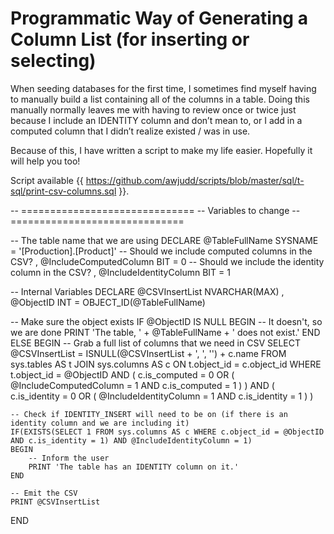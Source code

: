 Programmatic Way of Generating a Column List (for inserting or selecting)
===========

When seeding databases for the first time, I sometimes find myself having to manually build a list containing all of the columns in a table.  Doing this manually normally leaves me with having to review once or twice just because I include an IDENTITY column and don’t mean to, or I add in a computed column that I didn’t realize existed / was in use.

Because of this, I have written a script to make my life easier.  Hopefully it will help you too!

Script available {{ https://github.com/awjudd/scripts/blob/master/sql/t-sql/print-csv-columns.sql }}.

-- ==============================
--  Variables to change
-- ==============================

-- The table name that we are using
DECLARE @TableFullName SYSNAME = '[Production].[Product]'
        -- Should we include computed columns in the CSV?
        , @IncludeComputedColumn BIT = 0
        -- Should we include the identity column in the CSV?
        , @IncludeIdentityColumn BIT = 1

-- Internal Variables
DECLARE @CSVInsertList NVARCHAR(MAX)
        , @ObjectID INT = OBJECT_ID(@TableFullName)

-- Make sure the object exists
IF @ObjectID IS NULL
BEGIN
    -- It doesn't, so we are done
    PRINT 'The table, ' + @TableFullName + ' does not exist.'
END
ELSE
BEGIN
    -- Grab a full list of columns that we need in CSV
    SELECT @CSVInsertList = ISNULL(@CSVInsertList + ', ', '') + c.name
    FROM sys.tables AS t
    JOIN sys.columns AS c ON t.object_id = c.object_id
    WHERE t.object_id = @ObjectID
        AND ( c.is_computed = 0 OR ( @IncludeComputedColumn = 1 AND c.is_computed = 1 ) )
        AND ( c.is_identity = 0 OR ( @IncludeIdentityColumn = 1 AND c.is_identity = 1 ) )

    -- Check if IDENTITY_INSERT will need to be on (if there is an identity column and we are including it)
    IF(EXISTS(SELECT 1 FROM sys.columns AS c WHERE c.object_id = @ObjectID AND c.is_identity = 1) AND @IncludeIdentityColumn = 1)
    BEGIN
        -- Inform the user
        PRINT 'The table has an IDENTITY column on it.'
    END

    -- Emit the CSV
    PRINT @CSVInsertList
END